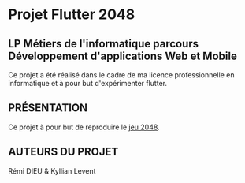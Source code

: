 # Projet Flutter 2048

## LP Métiers de l'informatique parcours Développement d'applications Web et Mobile

Ce projet a été réalisé dans le cadre de ma licence professionnelle en informatique et à pour but d'expérimenter flutter.

## PRÉSENTATION

Ce projet à pour but de reproduire le [jeu 2048](https://fr.wikipedia.org/wiki/2048_(jeu_vid%C3%A9o)).

## AUTEURS DU PROJET

Rémi DIEU & Kyllian Levent

